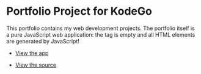 # Portfolio Project for KodeGo

This portfolio contains my web development projects. The portfolio itself is a pure JavaScript web application: the <body> tag is empty and all HTML elements are generated by JavaScript!

* [View the app](portfolio.html)

* [View the source](https://github.com/fbgabriana/fbgabriana.github.io/tree/master/portfolio)
